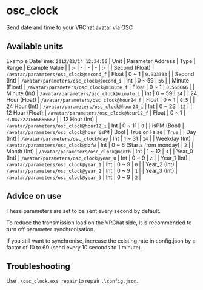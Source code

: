 # osc_clock
Send date and time to your VRChat avatar via OSC

## Available units
Example DateTime: `2012/03/14 12:34:56`
| Unit | Parameter Address  | Type | Range | Example Value |
| :- | - | - | - | :- |
| Second (Float) | `/avatar/parameters/osc_clock@second_f`  | Float  | 0 ~ 1 | `0.933333` |
| Second (Int) | `/avatar/parameters/osc_clock@second_i`  | Int  | 0 ~ 59 | `56` |
| Minute (Float) | `/avatar/parameters/osc_clock@minute_f`  | Float  | 0 ~ 1 | `0.566666` |
| Minute (Int) | `/avatar/parameters/osc_clock@minute_i`  | Int  | 0 ~ 59 | `34` |
| 24 Hour (Float) | `/avatar/parameters/osc_clock@hour24_f`  | Float  | 0 ~ 1 | `0.5` |
| 24 Hour (Int) | `/avatar/parameters/osc_clock@hour24_i`  | Int  | 0 ~ 23 | `12` |
| 12 Hour (Float) | `/avatar/parameters/osc_clock@hour12_f`  | Float  | 0 ~ 1 | `0.0472221666666667` |
| 12 Hour (Int) | `/avatar/parameters/osc_clock@hour12_i`  | Int  | 0 ~ 11 | `0` |
| isPM (Bool) | `/avatar/parameters/osc_clock@hour_isPM`  | Bool  | True or False | `True` |
| Day (Int) | `/avatar/parameters/osc_clock@day`  | Int  | 1 ~ 31 | `14` |
| Weekday (Int) | `/avatar/parameters/osc_clock@dofw`  | Int  | 0 ~ 6 (Starts from monday) | `2` |
| Month (Int) | `/avatar/parameters/osc_clock@month`  | Int  | 1 ~ 12 | `3` |
| Year_0 (Int) | `/avatar/parameters/osc_clock@year_0`  | Int  | 0 ~ 9 | `2` |
| Year_1 (Int) | `/avatar/parameters/osc_clock@year_1`  | Int  | 0 ~ 9 | `0` |
| Year_2 (Int) | `/avatar/parameters/osc_clock@year_2`  | Int  | 0 ~ 9 | `1` |
| Year_3 (Int) | `/avatar/parameters/osc_clock@year_3`  | Int  | 0 ~ 9 | `2` |

## Advice on use

These parameters are set to be sent every second by default.

To reduce the transmission load on the VRChat side, it is recommended to turn off parameter synchronisation.

If you still want to synchronise, increase the existing rate in config.json by a factor of 10 to 60 (send every 10 seconds to 1 minute).

## Troubleshooting

Use `.\osc_clock.exe repair` to repair `.\config.json`.

